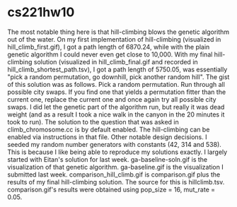 # cs221hw10
The most notable thing here is that hill-climbing blows the genetic algorithm out of the water. On my first implementation of hill-climbing (visualized in hill_climb_first.gif), I got a path length of 6870.24, while with the plain genetic algorithm I could never even get close to 10,000. With my final hill-climbing solution (visualized in hill_climb_final.gif and recorded in hill_climb_shortest_path.tsv), I got a path length of 5750.05, was essentially "pick a random permutation, go downhill, pick another random hill". The gist of this solution was as follows. Pick a random permutation. Run through all possible city swaps. If you find one that yields a permutation fitter than the current one, replace the current one and once again try all possible city swaps. I did let the genetic part of the algorithm run, but really it was dead weight (and as a result I took a nice walk in the canyon in the 20 minutes it took to run). The solution to the question that was asked in climb_chromosome.cc is by default enabled. The hill-climbing can be enabled via instructions in that file.
Other notable design decisions. I seeded my random number generators with constants (42, 314 and 538). This is because I like being able to reproduce my solutions exactly.
I largely started with Eitan's solution for last week. ga-baseline-soln.gif is the visualization of that genetic algorithm. ga-baseline.gif is the visualization I submitted last week.
comparison_hill_climb.gif is comparison.gif plus the results of my final hill-climbing solution. The source for this is hillclimb.tsv.
comparison.gif's results were obtained using pop_size = 16, mut_rate = 0.05.
